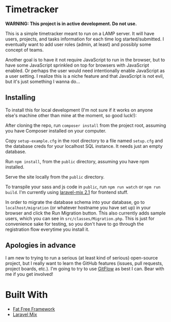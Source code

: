 # Timetracker

**WARNING: This project is in active development. Do not use.**

This is a simple timetracker meant to run on a LAMP server. It will have users, projects, and tasks information for each time log started/submitted. I eventually want to add user roles (admin, at least) and possibly some concept of teams.

Another goal is to have it not require JavaScript to run in the browser, but to have some JavaScript sprinkled on top for browsers with JavaScript enabled. Or perhaps the user would need intentionally enable JavaScript as a user setting. I realize this is a niche feature and that JavaScript is not evil, but it's just something I wanna do...

## Installing

To install this for local development (I'm not sure if it works on anyone else's machine other than mine at the moment, so good luck!):

After cloning the repo, run `composer install` from the project root, assuming you have Composer installed on your computer.

Copy `setup-example.cfg` in the root directory to a file named `setup.cfg` and the database creds for your localhost SQL instance. It needs just an empty database.

Run `npm install`, from the `public` directory, assuming you have npm installed.

Serve the site locally from the `public` directory.

To transpile your sass and js code in `public`, run `npm run watch` or `npm run build`. I'm currently using [laravel-mix 2.1](https://laravel-mix.com/docs/2.1/installation) for frontend stuff.

In order to migrate the database schema into your database, go to `localhost/migration` (or whatever hostname you have set up) in your browser and click the Run Migration button. This also currently adds sample users, which you can see in `src/classes/Migration.php`. This is just for convenience sake for testing, so you don't have to go through the registration flow everytime you install it.

## Apologies in advance

I am new to trying to run a serious (at least kind of serious) open-source project, but I really want to learn the GitHub features (issues, pull requests, project boards, etc.). I'm going to try to use [GitFlow](https://nvie.com/posts/a-successful-git-branching-model/) as best I can. Bear with me if you get involved!

# Built With

- [Fat Free Framework](https://fatfreeframework.com)
- [Laravel Mix](https://laravel-mix.com/)